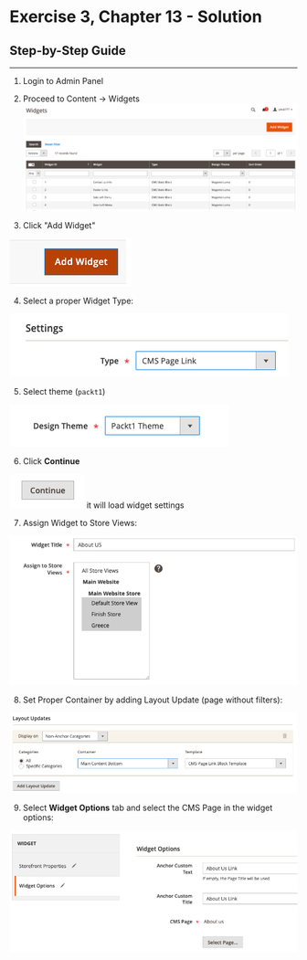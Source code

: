 # Exercise 3, Chapter 13 - Solution

## Step-by-Step Guide

---
1. Login to Admin Panel
2. Proceed to Content -> Widgets
![img_3.png](img_3.png)


3. Click "Add Widget"

![img_4.png](img_4.png)

4. Select a proper Widget Type:

![img_5.png](img_5.png)

5. Select theme (`packt1`)

![img_6.png](img_6.png)

6. Click **Continue**

![img_7.png](img_7.png)
it will load widget settings

7. Assign Widget to Store Views:

![img_8.png](img_8.png)

8. Set Proper Container by adding Layout Update (page without filters):

![img_11.png](img_11.png)

9. Select **Widget Options** tab and select the CMS Page in the widget options:

![img_12.png](img_12.png)



